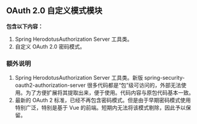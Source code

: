 ## OAuth 2.0 自定义模式模块

**包含以下内容：**
1. Spring HerodotusAuthorization Server 工具类。
2. 自定义 OAuth 2.0 密码模式。

### 额外说明

1. Spring HerodotusAuthorization Server 工具类。新版 spring-security-oauth2-authorization-server 很多代码都是“包”级可访问的，外部无法使用。为了方便扩展将其提取出来，便于使用。代码内容与原包代码基本一致。
2. 最新的 OAuth 2 标准，已经不再包含密码模式。但是由于早期密码模式使用特别广泛，特别是基于 Vue 的前端。短期内无法将该模式剔除，因此予以保留。